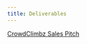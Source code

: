 ```yaml
---
title: Deliverables
---
```


[CrowdClimbz Sales Pitch](https://docs.google.com/presentation/d/1LcNGGfXhuGnWuDd3fmhhk--ozhqIPDAHpve_cclkXJs/edit?usp=sharing)
